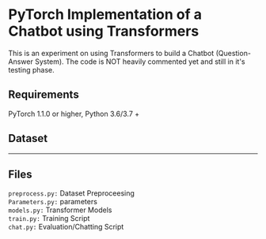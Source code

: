 # PyTorch Implementation of a Chatbot using Transformers

This is an experiment on using Transformers to build a Chatbot (Question-Answer System). The code is NOT heavily commented yet and still in it's testing phase.

## Requirements 
PyTorch 1.1.0 or higher, Python 3.6/3.7 +

## Dataset
----------

## Files
`preprocess.py:` Dataset Preproceesing <br/>
`Parameters.py:` parameters  <br/>
`models.py:` Transformer Models <br/>
`train.py:` Training Script <br/>
`chat.py:` Evaluation/Chatting Script

